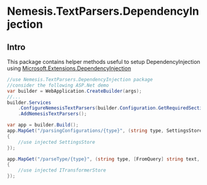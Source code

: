 # Nemesis.TextParsers.DependencyInjection

## Intro
This package contains helper methods useful to setup DependencyInjection using [Microsoft.Extensions.DependencyInjection](https://www.nuget.org/packages/Microsoft.Extensions.DependencyInjection)

```csharp
//use Nemesis.TextParsers.DependencyInjection package
//consider the following ASP.Net demo
var builder = WebApplication.CreateBuilder(args);
//...
builder.Services
    .ConfigureNemesisTextParsers(builder.Configuration.GetRequiredSection("ParsingSettings"))
    .AddNemesisTextParsers();

var app = builder.Build();
app.MapGet("/parsingConfigurations/{type}", (string type, SettingsStore store) => 
{ 
    //use injected SettingsStore 
});

app.MapGet("/parseType/{type}", (string type, [FromQuery] string text, ITransformerStore transformerStore) => 
{
    //use injected ITransformerStore 
});
```